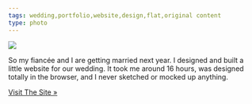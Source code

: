 ```yaml
---
tags: wedding,portfolio,website,design,flat,original content
type: photo
---
```

<img src="http://25.media.tumblr.com/450e5b6629035208b1baac81fb5dec95/tumblr_muqrwj53AH1rdkc0do1_1280.jpg" />

<p>So my fianc&eacute;e and I are getting married next year. I designed and built a little website for our wedding. It took me around 16 hours, was designed totally in the browser, and I never sketched or mocked up anything.</p>
<p><a href="http://pilsnercohenparty.com">Visit The Site &raquo;</a></p>
